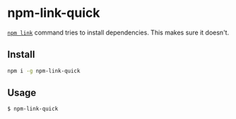 # npm-link-quick

[`npm link`][1] command tries to install dependencies. This makes sure it doesn't.

[1]: https://docs.npmjs.com/cli/link

## Install

```sh
npm i -g npm-link-quick
```

## Usage

```sh
$ npm-link-quick
```
